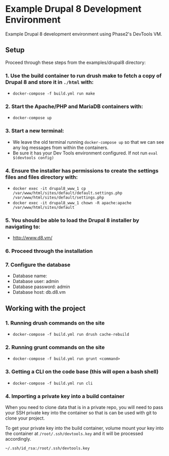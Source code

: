 # Example Drupal 8 Development Environment

Example Drupal 8 development environment using Phase2's DevTools VM.

## Setup

Proceed through these steps from the examples/drupal8 directory:

### 1. Use the build container to run drush make to fetch a copy of Drupal 8 and store it in `./html` with:

  - `docker-compose -f build.yml run make`

### 2. Start the Apache/PHP and MariaDB containers with:

  - `docker-compose up`

### 3. Start a new terminal:

  - We leave the old terminal running `docker-compose up` so that we can see any log messages from within the containers.
  - Be sure it has your Dev Tools environment configured. If not run `eval $(devtools config)`

### 4. Ensure the installer has permissions to create the settings files and files directory with:

  - `docker exec -it drupal8_www_1 cp /var/www/html/sites/default/default.settings.php /var/www/html/sites/default/settings.php`
  - `docker exec -it drupal8_www_1 chown -R apache:apache /var/www/html/sites/default`

### 5. You should be able to load the Drupal 8 installer by navigating to:

  - http://www.d8.vm/

### 6. Proceed through the installation

### 7. Configure the database

  - Database name: <choose any name>
  - Database user: admin
  - Database password: admin
  - Database host: db.d8.vm

## Working with the project

### 1. Running drush commands on the site

  - `docker-compose -f build.yml run drush cache-rebuild`

### 2. Running grunt commands on the site

  - `docker-compose -f build.yml run grunt <command>`

### 3. Getting a CLI on the code base (this will open a bash shell)

  - `docker-compose -f build.yml run cli`

### 4. Importing a private key into a build container

When you need to clone data that is in a private repo, you will need to pass your
SSH private key into the container so that is can be used with git to clone your
project.  

To get your private key into the build container, volume mount your key into the container at `/root/.ssh/devtools.key` and it will be processed accordingly.

`~/.ssh/id_rsa:/root/.ssh/devtools.key`


